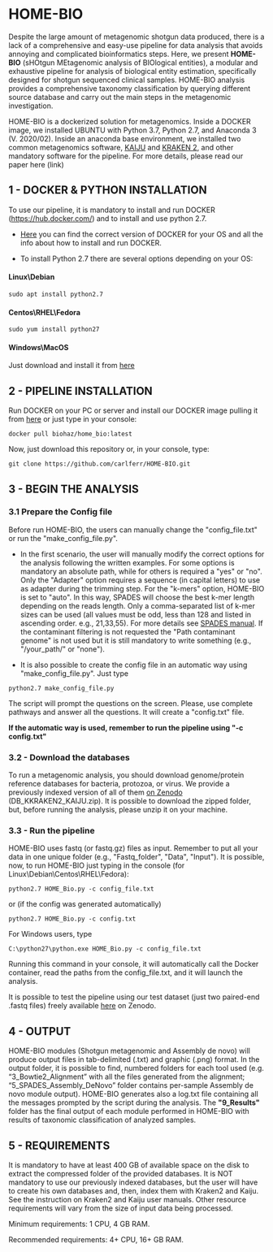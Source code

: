 # HOME-BIO

Despite the large amount of metagenomic shotgun data produced, there is a lack of a comprehensive and easy-use pipeline for data analysis that avoids annoying and complicated bioinformatics steps. Here, we present **HOME-BIO** (sHOtgun MEtagenomic analysis of BIOlogical entities), a modular and exhaustive pipeline for analysis of biological entity estimation, specifically designed for shotgun sequenced clinical samples. HOME-BIO analysis provides a comprehensive taxonomy classification by querying different source database and carry out the main steps in the metagenomic investigation.

HOME-BIO is a dockerized solution for metagenomics. Inside a DOCKER image, we installed UBUNTU with Python 3.7, Python 2.7, and Anaconda 3 (V. 2020/02). Inside an anaconda base environment, we installed two common metagenomics software, [KAIJU](http://kaiju.binf.ku.dk/) and [KRAKEN 2](https://ccb.jhu.edu/software/kraken2/), and other mandatory software for the pipeline. For more details, please read our paper here (link)


## 1 - DOCKER & PYTHON INSTALLATION

To use our pipeline, it is mandatory to install and run DOCKER (https://hub.docker.com/) and to install and use python 2.7.

- [Here](https://hub.docker.com/search?q=&type=edition&offering=community) you can find the correct version of DOCKER for your OS and all the info about how to install and run DOCKER.

- To install Python 2.7 there are several options depending on your OS:

#### Linux\Debian
```
sudo apt install python2.7
```

#### Centos\RHEL\Fedora
```
sudo yum install python27
```

#### Windows\MacOS

Just download and install it from [here](https://www.python.org/downloads/release/python-2718/)


## 2 - PIPELINE INSTALLATION

Run DOCKER on your PC or server and  install our DOCKER image pulling it from [here](https://hub.docker.com/r/biohaz/home_bio) or just type in your console:
```
docker pull biohaz/home_bio:latest
```

Now, just download this repository or, in your console, type: 

```
git clone https://github.com/carlferr/HOME-BIO.git
```


## 3 - BEGIN THE ANALYSIS

### 3.1 Prepare the Config file

Before run HOME-BIO, the users can manually change the "config_file.txt" or run the "make_config_file.py". 

- In the first scenario, the user will manually modify the correct options for the analysis following the written examples. For some options is mandatory an absolute path, while for others is required a "yes" or "no". Only the "Adapter" option requires a sequence (in capital letters) to use as adapter during the trimming step.
For the "k-mers" option, HOME-BIO is set to "auto". In this way, SPADES will choose the best k-mer length depending on the reads length. Only a comma-separated list of k-mer sizes can be used (all values must be odd, less than 128 and listed in ascending order. e.g., 21,33,55). For more details see [SPADES manual](http://cab.spbu.ru/files/release3.13.0/manual.html).
If the contaminant filtering is not requested the "Path contaminant genome" is not used but it is still mandatory to write something (e.g., "/your_path/" or "none").


- It is also possible to create the config file in an automatic way using "make_config_file.py".
Just type
```
python2.7 make_config_file.py
```
The script will prompt the questions on the screen. Please, use complete pathways and answer all the questions.
It will create a "config.txt" file.

**If the automatic way is used, remember to run the pipeline using "-c config.txt"**

### 3.2 - Download the databases

To run a metagenomic analysis, you should download genome/protein reference databases for bacteria, protozoa, or virus.
We provide a previously indexed version of all of them [on Zenodo](https://doi.org/10.5281/zenodo.4055180) (DB_KKRAKEN2_KAIJU.zip). It is possible to download the zipped folder, but, before running the analysis, please unzip it on your machine.

### 3.3 - Run the pipeline

HOME-BIO uses fastq (or fastq.gz) files as input. Remember to put all your data in one unique folder (e.g., "Fastq_folder", "Data", "Input").
It is possible, now, to run HOME-BIO just typing in the console (for Linux\Debian\Centos\RHEL\Fedora):

```
python2.7 HOME_Bio.py -c config_file.txt
```
or (if the config was generated automatically)
```
python2.7 HOME_Bio.py -c config.txt
```

For Windows users, type
```
C:\python27\python.exe HOME_Bio.py -c config_file.txt
```

Running this command in your console, it will automatically call the Docker container, read the paths from the config_file.txt, and it will launch the analysis.

It is possible to test the pipeline using our test dataset (just two paired-end .fastq files) freely available [here](https://doi.org/10.5281/zenodo.4061297) on Zenodo.


## 4 - OUTPUT

HOME-BIO modules (Shotgun metagenomic and Assembly de novo) will produce output files in tab-delimited (.txt) and graphic (.png) format. In the output folder, it is possible to find, numbered folders for each tool used (e.g. “3_Bowtie2_Alignment” with all the files generated from the alignment; “5_SPADES_Assembly_DeNovo” folder contains per-sample Assembly de novo module output). HOME-BIO generates also a log.txt file containing all the messages prompted by the script during the analysis.
The **"9_Results"** folder has the final output of each module performed in HOME-BIO with results of taxonomic classification of analyzed samples.

## 5 - REQUIREMENTS

It is mandatory to have at least 400 GB of available space on the disk to extract the compressed folder of the provided databases. It is NOT mandatory to use our previously indexed databases, but the user will have to create his own databases and, then, index them with Kraken2 and Kaiju. See the instruction on Kraken2 and Kaiju user manuals.
Other resource requirements will vary from the size of input data being processed.

Minimum requirements: 1 CPU, 4 GB RAM.

Recommended requirements: 4+ CPU, 16+ GB RAM.
